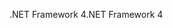 <span data-ttu-id="acacd-101">.NET Framework 4</span><span class="sxs-lookup"><span data-stu-id="acacd-101">.NET Framework 4</span></span>